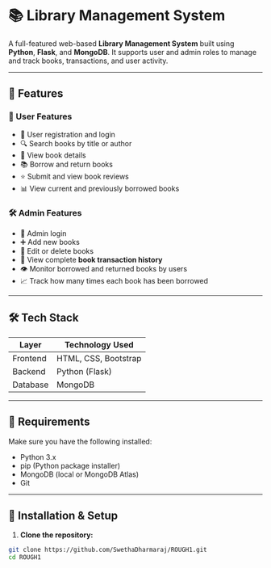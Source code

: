 # 📚 Library Management System

A full-featured web-based **Library Management System** built using **Python**, **Flask**, and **MongoDB**. It supports user and admin roles to manage and track books, transactions, and user activity.

---

## 🚀 Features

### 👤 User Features
- 🔐 User registration and login
- 🔍 Search books by title or author
- 📖 View book details
- 📚 Borrow and return books
- ⭐ Submit and view book reviews
- 📊 View current and previously borrowed books

### 🛠️ Admin Features
- 🔐 Admin login
- ➕ Add new books
- 📝 Edit or delete books
- 🧾 View complete **book transaction history**
- 👁️ Monitor borrowed and returned books by users
- 📈 Track how many times each book has been borrowed

---

## 🛠️ Tech Stack

| Layer         | Technology Used              |
|---------------|------------------------------|
| Frontend      | HTML, CSS, Bootstrap         |
| Backend       | Python (Flask)               |
| Database      | MongoDB                      |


---

## 🧾 Requirements

Make sure you have the following installed:

- Python 3.x
- pip (Python package installer)
- MongoDB (local or MongoDB Atlas)
- Git

---

## 🔧 Installation & Setup

1. **Clone the repository:**

```bash
git clone https://github.com/SwethaDharmaraj/ROUGH1.git
cd ROUGH1
